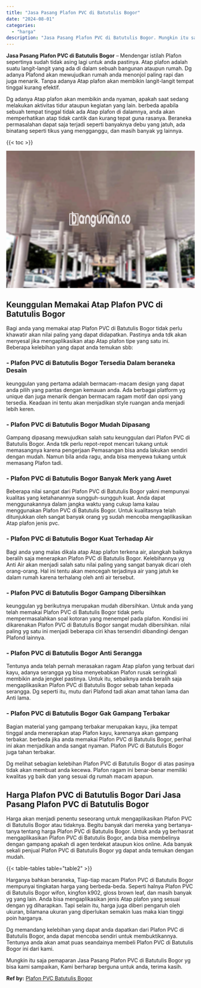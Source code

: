 ```yaml
---
title: "Jasa Pasang Plafon PVC di Batutulis Bogor"
date: "2024-08-01"
categories: 
  - "harga"
description: "Jasa Pasang Plafon PVC di Batutulis Bogor. Mungkin itu saja pemaparan Jasa Pasang Plafon PVC di Batutulis Bogor yg bisa kami sampaikan, Kami berharap berguna..."
---
```


**Jasa Pasang Plafon PVC di Batutulis Bogor** – Mendengar istilah Plafon sepertinya sudah tidak asing lagi untuk anda pastinya. Atap plafon adalah suatu langit-langit yang ada di dalam sebuah bangunan ataupun rumah. Dg adanya Plafond akan mewujudkan rumah anda menonjol paling rapi dan juga menarik. Tanpa adanya Atap plafon akan membikin langit-langit tempat tinggal kurang efektif.

Dg adanya Atap plafon akan membikin anda nyaman, apakah saat sedang melakukan aktivitas tidur ataupun kegiatan yang lain. berbeda apabila sebuah tempat tinggal tidak ada Atap plafon di dalamnya, anda akan memperhatikan atap tidak cantik dan kurang tepat guna rasanya. Beraneka permasalahan dapat saja terjadi seperti banyaknya debu yang jatuh, ada binatang seperti tikus yang mengganggu, dan masih banyak yg lainnya.

{{< toc >}}

![Jasa Pasang Plafon PVC di Batutulis Bogor](/images/flafond-pvc-murah27.png)

## Keunggulan Memakai Atap Plafon PVC di Batutulis Bogor

Bagi anda yang memakai atap Plafon PVC di Batutulis Bogor tidak perlu khawatir akan nilai paling yang dapat didapatkan. Pastinya anda tdk akan menyesal jika mengaplikasikan atap Atap plafon tipe yang satu ini. Beberapa kelebihan yang dapat anda temukan sbb:

### \- Plafon PVC di Batutulis Bogor Tersedia Dalam beraneka Desain

keunggulan yang pertama adalah bermacam-macam design yang dapat anda pilih yang pantas dengan kemauan anda. Ada berbagai platform yg unique dan juga menarik dengan bermacam ragam motif dan opsi yang tersedia. Keadaan ini tentu akan menjadikan style ruangan anda menjadi lebih keren.

### \- Plafon PVC di Batutulis Bogor Mudah Dipasang

Gampang dipasang mewujudkan salah satu keunggulan dari Plafon PVC di Batutulis Bogor. Anda tdk perlu repot-repot mencari tukang untuk memasangnya karena pengerjaan Pemasangan bisa anda lakukan sendiri dengan mudah. Namun bila anda ragu, anda bisa menyewa tukang untuk memasang Plafon tadi.

### \- Plafon PVC di Batutulis Bogor Banyak Merk yang Awet

Beberapa nilai sangat dari Plafon PVC di Batutulis Bogor yakni mempunyai kualitas yang ketahanannya sungguh-sungguh kuat. Anda dapat menggunakannya dalam jangka waktu yang cukup lama kalau menggunakan Plafon PVC di Batutulis Bogor. Untuk kualitasnya telah ditunjukkan oleh sangat banyak orang yg sudah mencoba mengaplikasikan Atap plafon jenis pvc.

### \- Plafon PVC di Batutulis Bogor Kuat Terhadap Air

Bagi anda yang malas dikala atap Atap plafon terkena air, alangkah baiknya beralih saja menerapkan Plafon PVC di Batutulis Bogor. Kelebihannya yg Anti Air akan menjadi salah satu nilai paling yang sangat banyak dicari oleh orang-orang. Hal ini tentu akan mencegah terjadinya air yang jatuh ke dalam rumah karena terhalang oleh anti air tersebut.

### \- Plafon PVC di Batutulis Bogor Gampang Dibersihkan

keunggulan yg berikutnya merupakan mudah dibersihkan. Untuk anda yang telah memakai Plafon PVC di Batutulis Bogor tidak perlu mempermasalahkan soal kotoran yang menempel pada plafon. Kondisi ini dikarenakan Plafon PVC di Batutulis Bogor sangat mudah dibersihkan. nilai paling yg satu ini menjadi beberapa ciri khas tersendiri dibandingi dengan Plafond lainnya.

### \- Plafon PVC di Batutulis Bogor Anti Serangga

Tentunya anda telah pernah merasakan ragam Atap plafon yang terbuat dari kayu, adanya serangga yg bisa menyebabkan Plafon rusak seringkali membikin anda jengkel pastinya. Untuk itu, sebaiknya anda beralih saja mengaplikasikan Plafon PVC di Batutulis Bogor sebab tahan kepada serangga. Dg seperti itu, mutu dari Plafond tadi akan amat tahan lama dan Anti lama.

### \- Plafon PVC di Batutulis Bogor Gak Gampang Terbakar

Bagian material yang gampang terbakar merupakan kayu, jika tempat tinggal anda menerapkan atap Plafon kayu, karenanya akan gampang terbakar. berbeda jika anda memakai Plafon PVC di Batutulis Bogor, perihal ini akan menjadikan anda sangat nyaman. Plafon PVC di Batutulis Bogor juga tahan terbakar.

Dg melihat sebagian kelebihan Plafon PVC di Batutulis Bogor di atas pasinya tidak akan membuat anda kecewa. Plafon ragam ini benar-benar memiliki kwalitas yg baik dan yang sesuai dg rumah macam apapun.

## Harga Plafon PVC di Batutulis Bogor Dari Jasa Pasang Plafon PVC di Batutulis Bogor

Harga akan menjadi penentu seseorang untuk mengaplikasikan Plafon PVC di Batutulis Bogor atau tidaknya. Begitu banyak dari mereka yang bertanya-tanya tentang harga Plafon PVC di Batutulis Bogor. Untuk anda yg berhasrat mengaplikasikan Plafon PVC di Batutulis Bogor, anda bisa membelinya dengan gampang apakah di agen terdekat ataupun kios online. Ada banyak sekali penjual Plafon PVC di Batutulis Bogor yg dapat anda temukan dengan mudah.

{{< table-tables table="table2" >}}

Harganya bahkan beraneka, Tiap-tiap macam Plafon PVC di Batutulis Bogor mempunyai tingkatan harga yang berbeda-beda. Seperti halnya Plafon PVC di Batutulis Bogor wifon, kingfon k902, gloss brown leaf, dan masih banyak yg yang lain. Anda bisa mengaplikasikan jenis Atap plafon yang sesuai dengan yg diharapkan. Tapi selain itu, harga juga diberi pengaruh oleh ukuran, bilamana ukuran yang diperlukan semakin luas maka kian tinggi poin harganya.

Dg memandang kelebihan yang dapat anda dapatkan dari Plafon PVC di Batutulis Bogor, anda dapat mencoba sendiri untuk membuktikannya. Tentunya anda akan amat puas seandainya membeli Plafon PVC di Batutulis Bogor ini dari kami.

Mungkin itu saja pemaparan Jasa Pasang Plafon PVC di Batutulis Bogor yg bisa kami sampaikan, Kami berharap berguna untuk anda, terima kasih.

**Ref by:** [Plafon PVC Batutulis Bogor](https://id.wikipedia.org/wiki/Plafon)
